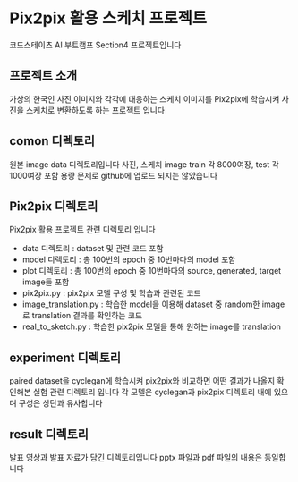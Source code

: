 # Pix2pix 활용 스케치 프로젝트

코드스테이츠 AI 부트캠프 Section4 프로젝트입니다

## 프로젝트 소개

가상의 한국인 사진 이미지와 각각에 대응하는 스케치 이미지를 Pix2pix에 학습시켜 사진을 스케치로 변환하도록 하는 프로젝트 입니다

## comon 디렉토리

원본 image data 디렉토리입니다
사진, 스케치 image train 각 8000여장, test 각 1000여장 포함
용량 문제로 github에 업로드 되지는 않았습니다

## Pix2pix 디렉토리

Pix2pix 활용 프로젝트 관련 디렉토리 입니다

- data 디렉토리 : dataset 및 관련 코드 포함
- model 디렉토리 : 총 100번의 epoch 중 10번마다의 model 포함
- plot 디렉토리 : 총 100번의 epoch 중 10번마다의 source, generated, target image들 포함
- pix2pix.py : pix2pix 모델 구성 및 학습과 관련된 코드
- image_translation.py : 학습한 model을 이용해 dataset 중 random한 image로 translation 결과를 확인하는 코드
- real_to_sketch.py : 학습한 pix2pix 모델을 통해 원하는 image를 translation

## experiment 디렉토리

paired dataset을 cyclegan에 학습시켜 pix2pix와 비교하면 어떤 결과가 나올지 확인해본 실험 관련 디렉토리 입니다
각 모델은 cyclegan과 pix2pix 디렉토리 내에 있으며 구성은 상단과 유사합니다

## result 디렉토리
발표 영상과 발표 자료가 담긴 디렉토리입니다
pptx 파일과 pdf 파일의 내용은 동일합니다
